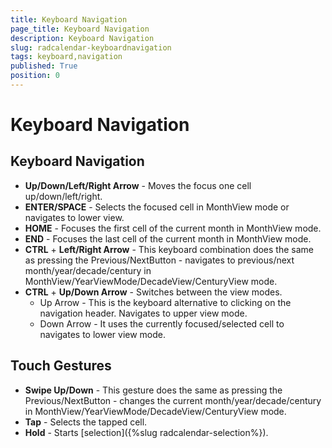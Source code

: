 ```yaml
---
title: Keyboard Navigation
page_title: Keyboard Navigation
description: Keyboard Navigation
slug: radcalendar-keyboardnavigation
tags: keyboard,navigation
published: True
position: 0
---
```


# Keyboard Navigation

## Keyboard Navigation

* **Up/Down/Left/Right Arrow** - Moves the focus one cell up/down/left/right.
* **ENTER/SPACE** - Selects the focused cell in MonthView mode or navigates to lower view.
* **HOME** - Focuses the first cell of the current month in MonthView mode.
* **END** - Focuses the last cell of the current month in MonthView mode.
* **CTRL** + **Left/Right Arrow** - This keyboard combination does the same as pressing the Previous/NextButton - navigates to previous/next month/year/decade/century in MonthView/YearViewMode/DecadeView/CenturyView mode.
* **CTRL** + **Up/Down Arrow** - Switches between the view modes. 
	* Up Arrow - This is the keyboard alternative to clicking on the navigation header. Navigates to upper view mode.
	* Down Arrow - It uses the currently focused/selected cell to navigates to lower view mode.

## Touch Gestures

* **Swipe Up/Down** - This gesture does the same as pressing the Previous/NextButton - changes the current month/year/decade/century in MonthView/YearViewMode/DecadeView/CenturyView mode.
* **Tap** - Selects the tapped cell.
* **Hold** - Starts [selection]({%slug radcalendar-selection%}).


